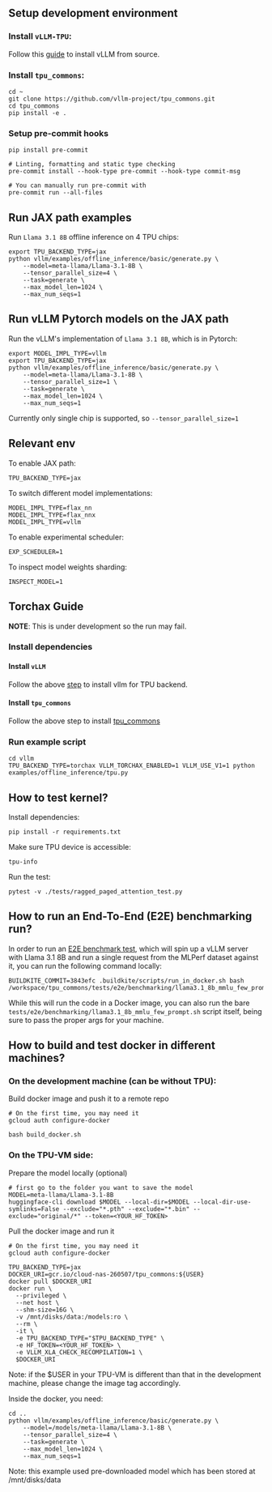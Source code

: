 ## Setup development environment

### Install `vLLM-TPU`:

Follow this [guide](https://docs.vllm.ai/en/latest/getting_started/installation/ai_accelerator.html#set-up-using-python) to install vLLM from source.

### Install `tpu_commons`:

```
cd ~
git clone https://github.com/vllm-project/tpu_commons.git
cd tpu_commons
pip install -e .
```

### Setup pre-commit hooks

```
pip install pre-commit

# Linting, formatting and static type checking
pre-commit install --hook-type pre-commit --hook-type commit-msg

# You can manually run pre-commit with
pre-commit run --all-files
```

## Run JAX path examples

Run `Llama 3.1 8B` offline inference on 4 TPU chips:

```
export TPU_BACKEND_TYPE=jax
python vllm/examples/offline_inference/basic/generate.py \
    --model=meta-llama/Llama-3.1-8B \
    --tensor_parallel_size=4 \
    --task=generate \
    --max_model_len=1024 \
    --max_num_seqs=1
```

## Run vLLM Pytorch models on the JAX path

Run the vLLM's implementation of `Llama 3.1 8B`, which is in Pytorch:

```
export MODEL_IMPL_TYPE=vllm
export TPU_BACKEND_TYPE=jax
python vllm/examples/offline_inference/basic/generate.py \
    --model=meta-llama/Llama-3.1-8B \
    --tensor_parallel_size=1 \
    --task=generate \
    --max_model_len=1024 \
    --max_num_seqs=1
```

Currently only single chip is supported, so `--tensor_parallel_size=1`

## Relevant env

To enable JAX path:

```
TPU_BACKEND_TYPE=jax
```

To switch different model implementations:

```
MODEL_IMPL_TYPE=flax_nn
MODEL_IMPL_TYPE=flax_nnx
MODEL_IMPL_TYPE=vllm
```

To enable experimental scheduler:

```
EXP_SCHEDULER=1
```

To inspect model weights sharding:

```
INSPECT_MODEL=1
```

## Torchax Guide

**NOTE**: This is under development so the run may fail.

### Install dependencies

#### Install `vLLM`

Follow the above [step](#install-vllm-tpu) to install vllm for TPU backend.

#### Install `tpu_commons`

Follow the above step to install [tpu_commons](#install-tpu_commons)

### Run example script

```
cd vllm
TPU_BACKEND_TYPE=torchax VLLM_TORCHAX_ENABLED=1 VLLM_USE_V1=1 python examples/offline_inference/tpu.py
```

## How to test kernel?

Install dependencies:

```
pip install -r requirements.txt
```

Make sure TPU device is accessible:

```
tpu-info
```

Run the test:

```
pytest -v ./tests/ragged_paged_attention_test.py
```

## How to run an End-To-End (E2E) benchmarking run?
In order to run an [E2E benchmark test](https://github.com/vllm-project/tpu_commons/blob/main/scripts/vllm/benchmarking/README.md), which will spin up a vLLM server with Llama 3.1 8B and run a single request from the MLPerf dataset against it, you can run the
following command locally:

```
BUILDKITE_COMMIT=3843efc .buildkite/scripts/run_in_docker.sh bash /workspace/tpu_commons/tests/e2e/benchmarking/llama3.1_8b_mmlu_few_prompt.sh
```

While this will run the code in a Docker image, you can also run the bare `tests/e2e/benchmarking/llama3.1_8b_mmlu_few_prompt.sh` script itself,
being sure to pass the proper args for your machine.

## How to build and test docker in different machines?

### On the development machine (can be without TPU):

Build docker image and push it to a remote repo

```
# On the first time, you may need it
gcloud auth configure-docker

bash build_docker.sh
```

### On the TPU-VM side:

Prepare the model locally (optional)

```
# first go to the folder you want to save the model
MODEL=meta-llama/Llama-3.1-8B
huggingface-cli download $MODEL --local-dir=$MODEL --local-dir-use-symlinks=False --exclude="*.pth" --exclude="*.bin" --exclude="original/*" --token=<YOUR_HF_TOKEN>
```

Pull the docker image and run it

```
# On the first time, you may need it
gcloud auth configure-docker

TPU_BACKEND_TYPE=jax
DOCKER_URI=gcr.io/cloud-nas-260507/tpu_commons:${USER}
docker pull $DOCKER_URI
docker run \
  --privileged \
  --net host \
  --shm-size=16G \
  -v /mnt/disks/data:/models:ro \
  --rm \
  -it \
  -e TPU_BACKEND_TYPE="$TPU_BACKEND_TYPE" \
  -e HF_TOKEN=<YOUR_HF_TOKEN> \
  -e VLLM_XLA_CHECK_RECOMPILATION=1 \
  $DOCKER_URI
```

Note: if the $USER in your TPU-VM is different than that in the development machine, please change the image tag accordingly.

Inside the docker, you need:

```
cd ..
python vllm/examples/offline_inference/basic/generate.py \
    --model=/models/meta-llama/Llama-3.1-8B \
    --tensor_parallel_size=4 \
    --task=generate \
    --max_model_len=1024 \
    --max_num_seqs=1
```

Note: this example used pre-downloaded model which has been stored at /mnt/disks/data
